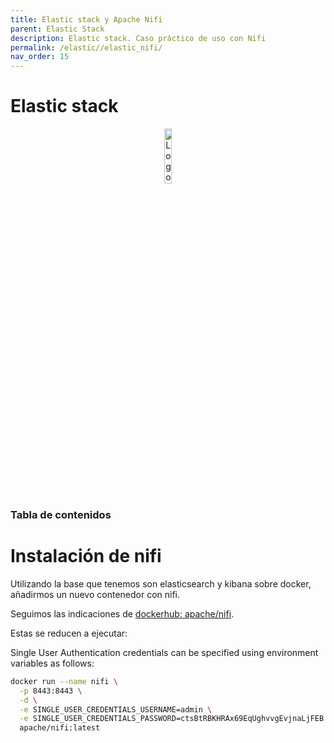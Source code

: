 ```yaml
---
title: Elastic stack y Apache Nifi
parent: Elastic Stack
description: Elastic stack. Caso práctico de uso con Nifi
permalink: /elastic//elastic_nifi/
nav_order: 15
---
```


<h1>Elastic stack</h1>

<div align="center">
    <img src="../assets/images/ELK/ElasticStackLOGO.png" alt="Logo Elastic" width="15%" />
</div>

<h3>Tabla de contenidos</h3>



# Instalación de nifi

Utilizando la base que tenemos son elasticsearch y kibana sobre docker, añadirmos un nuevo contenedor con nifi.

Seguimos las indicaciones de [dockerhub: apache/nifi](https://hub.docker.com/r/apache/nifi).

Estas se reducen a ejecutar:

Single User Authentication credentials can be specified using environment variables as follows:

```bash
docker run --name nifi \
  -p 8443:8443 \
  -d \
  -e SINGLE_USER_CREDENTIALS_USERNAME=admin \
  -e SINGLE_USER_CREDENTIALS_PASSWORD=ctsBtRBKHRAx69EqUghvvgEvjnaLjFEB \
  apache/nifi:latest
```